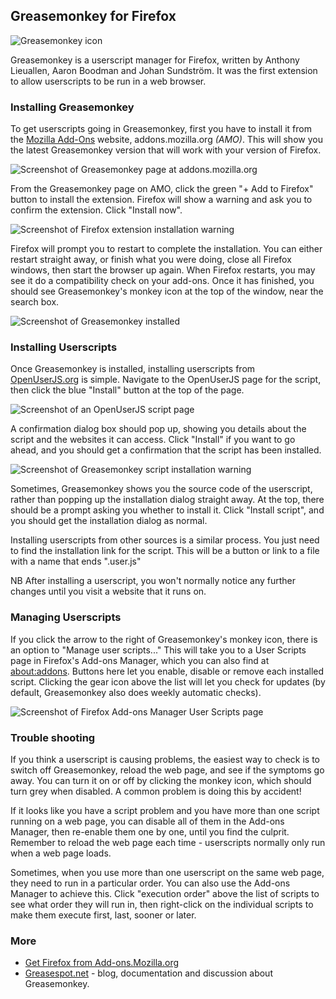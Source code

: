## Greasemonkey for Firefox
![Greasemonkey icon][greasemonkeyIcon]

Greasemonkey is a userscript manager for Firefox, written by Anthony Lieuallen, Aaron Boodman and Johan Sundström. It was the first extension to allow userscripts to be run in a web browser.

### Installing Greasemonkey

To get userscripts going in Greasemonkey, first you have to install it from the [Mozilla Add-Ons][amoGreasemonkey] website, addons.mozilla.org *(AMO)*. This will show you the latest Greasemonkey version that will work with your version of Firefox.

![Screenshot of Greasemonkey page at addons.mozilla.org][greasemonkeyAMOscreenshot1]

From the Greasemonkey page on AMO, click the green "+ Add to Firefox" button to install the extension. Firefox will show a warning and ask you to confirm the extension. Click "Install now".

![Screenshot of Firefox extension installation warning][greasemonkeyFirefoxScreenshot1]

Firefox will prompt you to restart to complete the installation. You can either restart straight away, or finish what you were doing, close all Firefox windows, then start the browser up again. When Firefox restarts, you may see it do a compatibility check on your add-ons. Once it has finished, you should see Greasemonkey's monkey icon at the top of the window, near the search box.

![Screenshot of Greasemonkey installed][greasemonkeyFirefoxScreenshot2]

### Installing Userscripts

Once Greasemonkey is installed, installing userscripts from [OpenUserJS.org][oujs] is simple. Navigate to the OpenUserJS page for the script, then click the blue "Install" button at the top of the page.

![Screenshot of an OpenUserJS script page][oujsScriptPageScreenshot]

A confirmation dialog box should pop up, showing you details about the script and the websites it can access. Click "Install" if you want to go ahead, and you should get a confirmation that the script has been installed.

![Screenshot of Greasemonkey script installation warning][greasemonkeyInstallationScreenshot]

Sometimes, Greasemonkey shows you the source code of the userscript, rather than popping up the installation dialog straight away. At the top, there should be a prompt asking you whether to install it. Click "Install script", and you should get the installation dialog as normal.

Installing userscripts from other sources is a similar process. You just need to find the installation link for the script. This will be a button or link to a file with a name that ends ".user.js"

NB After installing a userscript, you won't normally notice any further changes until you visit a website that it runs on.

### Managing Userscripts

If you click the arrow to the right of Greasemonkey's monkey icon, there is an option to "Manage user scripts..." This will take you to a User Scripts page in Firefox's Add-ons Manager, which you can also find at [about:addons][aboutAddons]. Buttons here let you enable, disable or remove each installed script. Clicking the gear icon above the list will let you check for updates (by default, Greasemonkey also does weekly automatic checks).

![Screenshot of Firefox Add-ons Manager User Scripts page][aomUserScriptsScreenshot]

### Trouble shooting

If you think a userscript is causing problems, the easiest way to check is to switch off Greasemonkey, reload the web page, and see if the symptoms go away. You can turn it on or off by clicking the monkey icon, which should turn grey when disabled. A common problem is doing this by accident!

If it looks like you have a script problem and you have more than one script running on a web page, you can disable all of them in the Add-ons Manager, then re-enable them one by one, until you find the culprit. Remember to reload the web page each time - userscripts normally only run when a web page loads.

Sometimes, when you use more than one userscript on the same web page, they need to run in a particular order. You can also use the Add-ons Manager to achieve this. Click "execution order" above the list of scripts to see what order they will run in, then right-click on the individual scripts to make them execute first, last, sooner or later.

### More

* [Get Firefox from Add-ons.Mozilla.org][amoGreasemonkey]
* [Greasespot.net][greasespot] - blog, documentation and discussion about Greasemonkey.

[githubFavicon]: https://assets-cdn.github.com/favicon.ico
[oujsFavicon]: https://raw.githubusercontent.com/OpenUserJs/OpenUserJS.org/master/public/images/favicon16.png
[oujs]: https://openuserjs.org/
[amoGreasemonkey]: https://addons.mozilla.org/firefox/addon/greasemonkey/
[aboutAddons]: about:addons
[aomUserScriptsScreenshot]: https://raw.githubusercontent.com/wiki/OpenUserJS/OpenUserJS.org/images/greasemonkey5.png "Userscript management in Firefox"
[greasespot]: http://www.greasespot.net/
[greasemonkeyIcon]: https://raw.githubusercontent.com/wiki/OpenUserJS/OpenUserJS.org/images/greasemonkey-icon.png "Greasemonkey"
[greasemonkeyAMOscreenshot1]: https://raw.githubusercontent.com/wiki/OpenUserJS/OpenUserJS.org/images/greasemonkey1.png "Greasemonkey in Mozilla Add-Ons"
[greasemonkeyFirefoxScreenshot1]: https://raw.githubusercontent.com/wiki/OpenUserJS/OpenUserJS.org/images/greasemonkey2.png "Firefox add-on installation warning"
[greasemonkeyFirefoxScreenshot2]: https://raw.githubusercontent.com/wiki/OpenUserJS/OpenUserJS.org/images/greasemonkey3.png "Greasemonkey installed"
[oujsScriptPageScreenshot]: https://raw.githubusercontent.com/wiki/OpenUserJS/OpenUserJS.org/images/openuserjs_script.png "Ready to install a script"
[greasemonkeyInstallationScreenshot]: https://raw.githubusercontent.com/wiki/OpenUserJS/OpenUserJS.org/images/greasemonkey4.png "Greasemonkey script installation warning"
